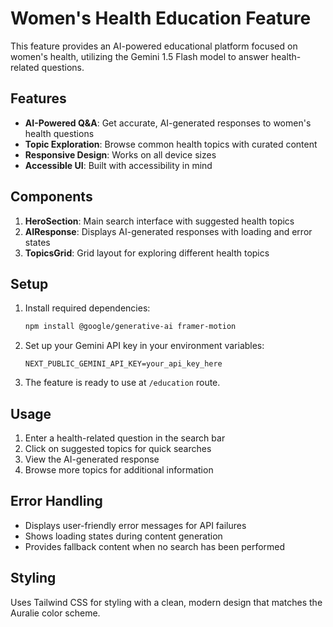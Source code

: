 # Women's Health Education Feature

This feature provides an AI-powered educational platform focused on women's health, utilizing the Gemini 1.5 Flash model to answer health-related questions.

## Features

- **AI-Powered Q&A**: Get accurate, AI-generated responses to women's health questions
- **Topic Exploration**: Browse common health topics with curated content
- **Responsive Design**: Works on all device sizes
- **Accessible UI**: Built with accessibility in mind

## Components

1. **HeroSection**: Main search interface with suggested health topics
2. **AIResponse**: Displays AI-generated responses with loading and error states
3. **TopicsGrid**: Grid layout for exploring different health topics

## Setup

1. Install required dependencies:
   ```bash
   npm install @google/generative-ai framer-motion
   ```

2. Set up your Gemini API key in your environment variables:
   ```env
   NEXT_PUBLIC_GEMINI_API_KEY=your_api_key_here
   ```

3. The feature is ready to use at `/education` route.

## Usage

1. Enter a health-related question in the search bar
2. Click on suggested topics for quick searches
3. View the AI-generated response
4. Browse more topics for additional information

## Error Handling

- Displays user-friendly error messages for API failures
- Shows loading states during content generation
- Provides fallback content when no search has been performed

## Styling

Uses Tailwind CSS for styling with a clean, modern design that matches the Auralie color scheme.
